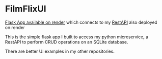 # FilmFlixUI

[Flask App available on render](https://filmflixui.onrender.com/) which connects to my [RestAPI](https://filmflixrestapi.onrender.com) also deployed on render

This is the simple flask app I built to access my python microservice, a RestAPI to perform CRUD operations on an SQLite database.

There are better UI examples in my other repositories.
